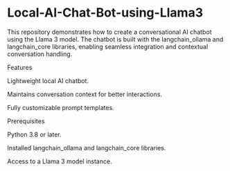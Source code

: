 # Local-AI-Chat-Bot-using-Llama3
This repository demonstrates how to create a conversational AI chatbot using the Llama 3 model. The chatbot is built with the langchain_ollama and langchain_core libraries, enabling seamless integration and contextual conversation handling.

Features

Lightweight local AI chatbot.

Maintains conversation context for better interactions.

Fully customizable prompt templates.

Prerequisites

Python 3.8 or later.

Installed langchain_ollama and langchain_core libraries.

Access to a Llama 3 model instance.
